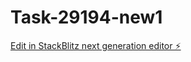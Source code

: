 # Task-29194-new1

[Edit in StackBlitz next generation editor ⚡️](https://stackblitz.com/~/github.com/kevin-turing/Task-29194-new1)